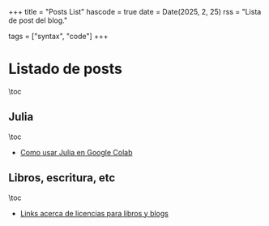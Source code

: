 +++
title = "Posts List"
hascode = true
date = Date(2025, 2, 25)
rss = "Lista de post del blog."

tags = ["syntax", "code"]
+++


# Listado de posts

\toc

## Julia

\toc

* [Como usar Julia en Google Colab](../posts/20250226_julia_en_google_colab)


## Libros, escritura, etc

\toc

* [Links acerca de licencias para libros y blogs](../posts/20250225_links_licencias)
